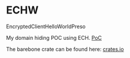 # ECHW
EncryptedClientHelloWorldPreso

My domain hiding POC using ECH.
[PoC](https://youtu.be/U4TJa-E8nM4?si=Ior6IF-_ahZrCQ1K)

The barebone crate can be found here: [crates.io](https://crates.io/crates/echw)

